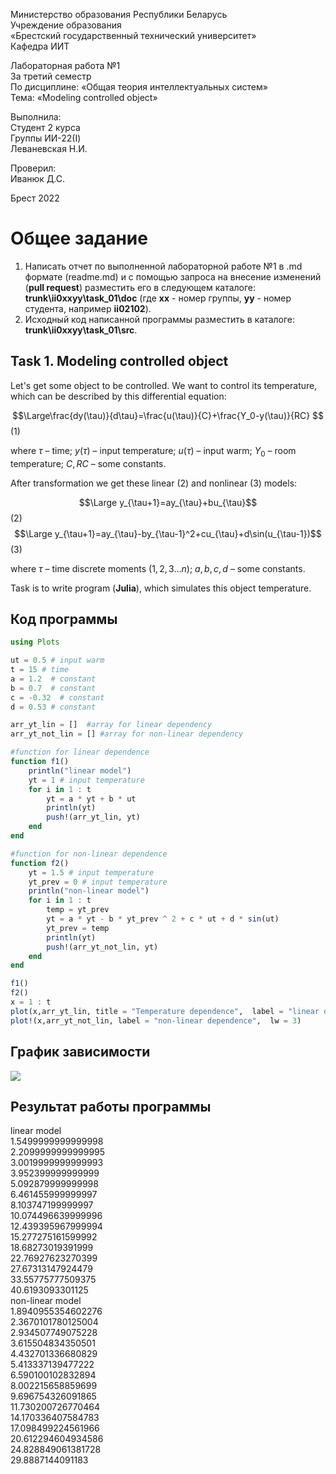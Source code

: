Министерство образования Республики Беларусь <br/>
Учреждение образования <br/>
«Брестский государственный технический университет» <br/>
Кафедра ИИТ <br/>

Лабораторная работа №1 <br/>
За третий семестр <br/>
По дисциплине: «Общая теория интеллектуальных систем» <br/>
Тема: «Modeling controlled object» <br/>

Выполнила: <br/>
Студент 2 курса <br/>
Группы ИИ-22(I) <br/>
Леваневская Н.И. <br/>

Проверил: <br/>
Иванюк Д.С. <br/>

Брест 2022 <br/>

# Общее задание #
1. Написать отчет по выполненной лабораторной работе №1 в .md формате (readme.md) и с помощью запроса на внесение изменений (**pull request**) разместить его в следующем каталоге: **trunk\ii0xxyy\task_01\doc** (где **xx** - номер группы, **yy** - номер студента, например **ii02102**).
2. Исходный код написанной программы разместить в каталоге: **trunk\ii0xxyy\task_01\src**.

## Task 1. Modeling controlled object ##
Let's get some object to be controlled. We want to control its temperature, which can be described by this differential equation:

$$\Large\frac{dy(\tau)}{d\tau}=\frac{u(\tau)}{C}+\frac{Y_0-y(\tau)}{RC} $$ (1)

where $\tau$ – time; $y(\tau)$ – input temperature; $u(\tau)$ – input warm; $Y_0$ – room temperature; $C,RC$ – some constants.

After transformation we get these linear (2) and nonlinear (3) models:

$$\Large y_{\tau+1}=ay_{\tau}+bu_{\tau}$$ (2)
$$\Large y_{\tau+1}=ay_{\tau}-by_{\tau-1}^2+cu_{\tau}+d\sin(u_{\tau-1})$$ (3)

where $\tau$ – time discrete moments ($1,2,3{\dots}n$); $a,b,c,d$ – some constants.

Task is to write program (**Julia**), which simulates this object temperature.


## Код программы ##

``` julia
using Plots

ut = 0.5 # input warm
t = 15 # time
a = 1.2  # constant
b = 0.7  # constant
c = -0.32  # constant
d = 0.53 # constant

arr_yt_lin = []  #array for linear dependency
arr_yt_not_lin = [] #array for non-linear dependency

#function for linear dependence
function f1()
    println("linear model")
    yt = 1 # input temperature
    for i in 1 : t
        yt = a * yt + b * ut
        println(yt)
        push!(arr_yt_lin, yt)
    end
end

#function for non-linear dependence
function f2()
    yt = 1.5 # input temperature
    yt_prev = 0 # input temperature
    println("non-linear model")
    for i in 1 : t
        temp = yt_prev
        yt = a * yt - b * yt_prev ^ 2 + c * ut + d * sin(ut)
        yt_prev = temp
        println(yt)
        push!(arr_yt_not_lin, yt)
    end
end

f1()
f2()
x = 1 : t
plot(x,arr_yt_lin, title = "Temperature dependence",  label = "linear dependence",  lw = 3)
plot!(x,arr_yt_not_lin, label = "non-linear dependence",  lw = 3)
```

## График зависимости ##
![](https://github.com/neonchikCallMe/OTIS-2022/blob/Lab1/trunk/ii02212/task_01/doc/photo_2022-10-27_20-59-24.jpg?raw=true) 
## Результат работы программы ##
linear model\
1.5499999999999998\
2.2099999999999995\
3.0019999999999993\
3.952399999999999\
5.092879999999998\
6.461455999999997\
8.103747199999997\
10.074496639999996\
12.439395967999994\
15.277275161599992\
18.68273019391999\
22.76927623270399\
27.67313147924479\
33.55775777509375\
40.6193093301125\
non-linear model\
1.8940955354602276\
2.3670101780125004\
2.934507749075228\
3.615504834350501\
4.432701336680829\
5.413337139477222\
6.590100102832894\
8.002215658859699\
9.696754326091865\
11.730200726770464\
14.170336407584783\
17.098499224561966\
20.612294604934586\
24.828849061381728\
29.8887144091183
